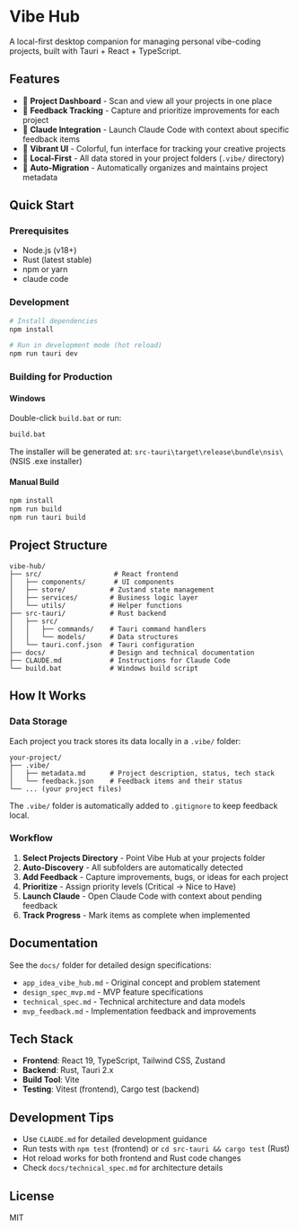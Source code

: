 # Vibe Hub

A local-first desktop companion for managing personal vibe-coding projects, built with Tauri + React + TypeScript.

## Features

- 📁 **Project Dashboard** - Scan and view all your projects in one place
- 📝 **Feedback Tracking** - Capture and prioritize improvements for each project
- 🚀 **Claude Integration** - Launch Claude Code with context about specific feedback items
- 🎨 **Vibrant UI** - Colorful, fun interface for tracking your creative projects
- 💾 **Local-First** - All data stored in your project folders (`.vibe/` directory)
- 🔄 **Auto-Migration** - Automatically organizes and maintains project metadata

## Quick Start

### Prerequisites

- Node.js (v18+)
- Rust (latest stable)
- npm or yarn
- claude code

### Development

```bash
# Install dependencies
npm install

# Run in development mode (hot reload)
npm run tauri dev
```

### Building for Production

#### Windows

Double-click `build.bat` or run:

```bash
build.bat
```

The installer will be generated at: `src-tauri\target\release\bundle\nsis\` (NSIS .exe installer)

#### Manual Build

```bash
npm install
npm run build
npm run tauri build
```

## Project Structure

```
vibe-hub/
├── src/                  # React frontend
│   ├── components/       # UI components
│   ├── store/           # Zustand state management
│   ├── services/        # Business logic layer
│   └── utils/           # Helper functions
├── src-tauri/           # Rust backend
│   ├── src/
│   │   ├── commands/    # Tauri command handlers
│   │   └── models/      # Data structures
│   └── tauri.conf.json  # Tauri configuration
├── docs/                # Design and technical documentation
├── CLAUDE.md            # Instructions for Claude Code
└── build.bat            # Windows build script
```

## How It Works

### Data Storage

Each project you track stores its data locally in a `.vibe/` folder:

```
your-project/
├── .vibe/
│   ├── metadata.md      # Project description, status, tech stack
│   └── feedback.json    # Feedback items and their status
└── ... (your project files)
```

The `.vibe/` folder is automatically added to `.gitignore` to keep feedback local.

### Workflow

1. **Select Projects Directory** - Point Vibe Hub at your projects folder
2. **Auto-Discovery** - All subfolders are automatically detected
3. **Add Feedback** - Capture improvements, bugs, or ideas for each project
4. **Prioritize** - Assign priority levels (Critical → Nice to Have)
5. **Launch Claude** - Open Claude Code with context about pending feedback
6. **Track Progress** - Mark items as complete when implemented

## Documentation

See the `docs/` folder for detailed design specifications:

- `app_idea_vibe_hub.md` - Original concept and problem statement
- `design_spec_mvp.md` - MVP feature specifications
- `technical_spec.md` - Technical architecture and data models
- `mvp_feedback.md` - Implementation feedback and improvements

## Tech Stack

- **Frontend**: React 19, TypeScript, Tailwind CSS, Zustand
- **Backend**: Rust, Tauri 2.x
- **Build Tool**: Vite
- **Testing**: Vitest (frontend), Cargo test (backend)

## Development Tips

- Use `CLAUDE.md` for detailed development guidance
- Run tests with `npm test` (frontend) or `cd src-tauri && cargo test` (Rust)
- Hot reload works for both frontend and Rust code changes
- Check `docs/technical_spec.md` for architecture details

## License

MIT
